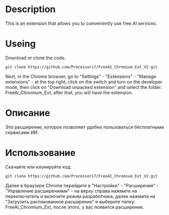 # Description
This is an extension that allows you to conveniently use free AI services.

# Useing

Download or clone the code. 
```
git clone https://github.com/Processori7/FreeAI_Chromium_Ext_V2.git
```
Next, in the Chrome browser, go to "Settings" - "Extensions" - "Manage extensions" - at the top right, click on the switch and turn on the developer mode, then click on "Download unpacked extension" and select the folder: FreeAi_Chromium_Ext, after that, you will have the extension.

# Описание 
Это расширение, которое позволяет удобно пользоваться бесплатными сервисами ИИ. 

# Использование 

Скачайте или клонируйте код. 
```
git clone https://github.com/Processori7/FreeAI_Chromium_Ext_V2.git
```
Далее в браузере Chrome перейдите в "Настройки" - "Расширения" - "Управление расширениями" - на верху справа нажмите на переключатель и включите режим разработчика, далее нажмите на "Загрузить распакованное расширение" и выберите папку: FreeAi_Chromium_Ext, после этого, у вас появится расширение.
